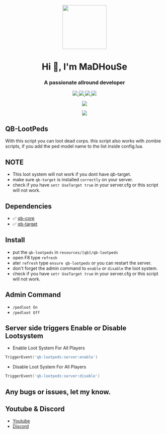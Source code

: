 <p align="center">
    <img width="140" src="https://icons.iconarchive.com/icons/iconarchive/red-orb-alphabet/128/Letter-M-icon.png" />  
    <h1 align="center">Hi 👋, I'm MaDHouSe</h1>
    <h3 align="center">A passionate allround developer </h3>    
</p>

<p align="center">
  <a href="https://github.com/MaDHouSe79/mh-lootpeds/issues">
    <img src="https://img.shields.io/github/issues/MaDHouSe79/mh-lootpeds"/> 
  </a>
  <a href="https://github.com/MaDHouSe79/mh-lootpeds/network/members">
    <img src="https://img.shields.io/github/forks/MaDHouSe79/mh-lootpeds"/> 
  </a>  
  <a href="https://github.com/MaDHouSe79/mh-lootpeds/stargazers">
    <img src="https://img.shields.io/github/stars/MaDHouSe79/mh-lootpeds?color=white"/> 
  </a>
  <a href="https://github.com/MaDHouSe79/mh-lootpeds/blob/main/LICENSE">
    <img src="https://img.shields.io/github/license/MaDHouSe79/mh-lootpeds?color=black"/> 
  </a>      
</p>

<p align="center">
  <img alig src="https://github-profile-trophy.vercel.app/?username=MaDHouSe79&margin-w=15&column=6" />
</p>

<p align="center">
  <img alig src="https://raw.githubusercontent.com/kamranahmedse/driver.js/master/demo/images/split.png" />
</p>

## QB-LootPeds 
With this script you can loot dead corps.
this script also works with zombie scripts, if you add the ped model name to the list inside config.lua.

## NOTE 
- This loot system will not work if you dont have qb-target.
- make sure `qb-target` is installed `correctly` on your server.
- check if you have `setr UseTarget true` in your server.cfg or this script will not work.


## Dependencies
- ✅ [qb-core](https://github.com/qbcore-framework/qb-core)
- ✅ [qb-target](https://github.com/qbcore-framework/qb-target)


## Install
- put the `qb-lootpeds` in `resources/[qb]/qb-lootpeds`
- open F8 type `refresh`
- ater `refresh` type `ensure qb-lootpeds` or you can restart the server.
- don't forget the admin command to `enable` or `disable` the loot system.
- check if you have `setr UseTarget true` in your server.cfg or this script will not work.

## Admin Command
- `/pedloot On`
- `/pedloot Off`


## Server side triggers Enable or Disable Lootsystem
- Enable Loot System For All Players
```lua
TriggerEvent('qb-lootpeds:server:enable')
```

- Disable Loot System For All Players
```lua
TriggerEvent('qb-lootpeds:server:disable')
```

## Any bugs or issues, let my know.


## Youtube & Discord
- [Youtube](https://www.youtube.com/@MaDHouSe79)
- [Discord](https://discord.gg/cEMSeE9dgS)
